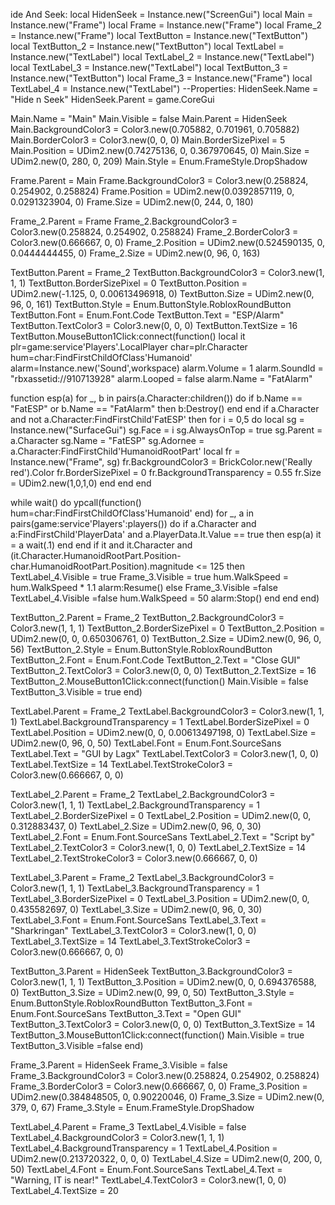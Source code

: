 ide And Seek: local HidenSeek = Instance.new("ScreenGui")
local Main = Instance.new("Frame")
local Frame = Instance.new("Frame")
local Frame_2 = Instance.new("Frame")
local TextButton = Instance.new("TextButton")
local TextButton_2 = Instance.new("TextButton")
local TextLabel = Instance.new("TextLabel")
local TextLabel_2 = Instance.new("TextLabel")
local TextLabel_3 = Instance.new("TextLabel")
local TextButton_3 = Instance.new("TextButton")
local Frame_3 = Instance.new("Frame")
local TextLabel_4 = Instance.new("TextLabel")
--Properties:
HidenSeek.Name = "Hide n Seek"
HidenSeek.Parent = game.CoreGui

Main.Name = "Main"
Main.Visible = false
Main.Parent = HidenSeek
Main.BackgroundColor3 = Color3.new(0.705882, 0.701961, 0.705882)
Main.BorderColor3 = Color3.new(0, 0, 0)
Main.BorderSizePixel = 5
Main.Position = UDim2.new(0.74275136, 0, 0.367970645, 0)
Main.Size = UDim2.new(0, 280, 0, 209)
Main.Style = Enum.FrameStyle.DropShadow

Frame.Parent = Main
Frame.BackgroundColor3 = Color3.new(0.258824, 0.254902, 0.258824)
Frame.Position = UDim2.new(0.0392857119, 0, 0.0291323904, 0)
Frame.Size = UDim2.new(0, 244, 0, 180)

Frame_2.Parent = Frame
Frame_2.BackgroundColor3 = Color3.new(0.258824, 0.254902, 0.258824)
Frame_2.BorderColor3 = Color3.new(0.666667, 0, 0)
Frame_2.Position = UDim2.new(0.524590135, 0, 0.0444444455, 0)
Frame_2.Size = UDim2.new(0, 96, 0, 163)

TextButton.Parent = Frame_2
TextButton.BackgroundColor3 = Color3.new(1, 1, 1)
TextButton.BorderSizePixel = 0
TextButton.Position = UDim2.new(-1.125, 0, 0.00613496918, 0)
TextButton.Size = UDim2.new(0, 96, 0, 161)
TextButton.Style = Enum.ButtonStyle.RobloxRoundButton
TextButton.Font = Enum.Font.Code
TextButton.Text = "ESP/Alarm"
TextButton.TextColor3 = Color3.new(0, 0, 0)
TextButton.TextSize = 16
TextButton.MouseButton1Click:connect(function()
local it 
plr=game:service'Players'.LocalPlayer
char=plr.Character
hum=char:FindFirstChildOfClass'Humanoid'
alarm=Instance.new('Sound',workspace)
alarm.Volume = 1
alarm.SoundId = "rbxassetid://910713928"
alarm.Looped = false
alarm.Name = "FatAlarm"

function esp(a)
for _, b in pairs(a.Character:children()) do
if b.Name == "FatESP" or b.Name == "FatAlarm" then
b:Destroy()
end
end
if a.Character and not a.Character:FindFirstChild'FatESP' then
for i = 0,5 do
local sg = Instance.new("SurfaceGui")
sg.Face = i
sg.AlwaysOnTop = true
sg.Parent = a.Character
sg.Name = "FatESP"
sg.Adornee = a.Character:FindFirstChild'HumanoidRootPart'
local fr = Instance.new("Frame", sg)
fr.BackgroundColor3 = BrickColor.new('Really red').Color
fr.BorderSizePixel = 0
fr.BackgroundTransparency = 0.55
fr.Size = UDim2.new(1,0,1,0)
end
end
end

while wait() do
ypcall(function()
hum=char:FindFirstChildOfClass'Humanoid'
end)
for _, a in pairs(game:service'Players':players()) do
if a.Character and a:FindFirstChild'PlayerData' and a.PlayerData.It.Value == true then
esp(a)
it = a
wait(.1)
end
end
if it and it.Character and (it.Character.HumanoidRootPart.Position-char.HumanoidRootPart.Position).magnitude <= 125 then
TextLabel_4.Visible = true
Frame_3.Visible = true
hum.WalkSpeed = hum.WalkSpeed * 1.1
alarm:Resume()
else
Frame_3.Visible =false
TextLabel_4.Visible =false
hum.WalkSpeed = 50
alarm:Stop()
end
end
end)

TextButton_2.Parent = Frame_2
TextButton_2.BackgroundColor3 = Color3.new(1, 1, 1)
TextButton_2.BorderSizePixel = 0
TextButton_2.Position = UDim2.new(0, 0, 0.650306761, 0)
TextButton_2.Size = UDim2.new(0, 96, 0, 56)
TextButton_2.Style = Enum.ButtonStyle.RobloxRoundButton
TextButton_2.Font = Enum.Font.Code
TextButton_2.Text = "Close GUI"
TextButton_2.TextColor3 = Color3.new(0, 0, 0)
TextButton_2.TextSize = 16
TextButton_2.MouseButton1Click:connect(function()
Main.Visible = false
TextButton_3.Visible = true
end)

TextLabel.Parent = Frame_2
TextLabel.BackgroundColor3 = Color3.new(1, 1, 1)
TextLabel.BackgroundTransparency = 1
TextLabel.BorderSizePixel = 0
TextLabel.Position = UDim2.new(0, 0, 0.00613497198, 0)
TextLabel.Size = UDim2.new(0, 96, 0, 50)
TextLabel.Font = Enum.Font.SourceSans
TextLabel.Text = "GUI by Lagx"
TextLabel.TextColor3 = Color3.new(1, 0, 0)
TextLabel.TextSize = 14
TextLabel.TextStrokeColor3 = Color3.new(0.666667, 0, 0)

TextLabel_2.Parent = Frame_2
TextLabel_2.BackgroundColor3 = Color3.new(1, 1, 1)
TextLabel_2.BackgroundTransparency = 1
TextLabel_2.BorderSizePixel = 0
TextLabel_2.Position = UDim2.new(0, 0, 0.312883437, 0)
TextLabel_2.Size = UDim2.new(0, 96, 0, 30)
TextLabel_2.Font = Enum.Font.SourceSans
TextLabel_2.Text = "Script by"
TextLabel_2.TextColor3 = Color3.new(1, 0, 0)
TextLabel_2.TextSize = 14
TextLabel_2.TextStrokeColor3 = Color3.new(0.666667, 0, 0)

TextLabel_3.Parent = Frame_2
TextLabel_3.BackgroundColor3 = Color3.new(1, 1, 1)
TextLabel_3.BackgroundTransparency = 1
TextLabel_3.BorderSizePixel = 0
TextLabel_3.Position = UDim2.new(0, 0, 0.435582697, 0)
TextLabel_3.Size = UDim2.new(0, 96, 0, 30)
TextLabel_3.Font = Enum.Font.SourceSans
TextLabel_3.Text = "Sharkringan"
TextLabel_3.TextColor3 = Color3.new(1, 0, 0)
TextLabel_3.TextSize = 14
TextLabel_3.TextStrokeColor3 = Color3.new(0.666667, 0, 0)

TextButton_3.Parent = HidenSeek
TextButton_3.BackgroundColor3 = Color3.new(1, 1, 1)
TextButton_3.Position = UDim2.new(0, 0, 0.694376588, 0)
TextButton_3.Size = UDim2.new(0, 99, 0, 50)
TextButton_3.Style = Enum.ButtonStyle.RobloxRoundButton
TextButton_3.Font = Enum.Font.SourceSans
TextButton_3.Text = "Open GUI"
TextButton_3.TextColor3 = Color3.new(0, 0, 0)
TextButton_3.TextSize = 14
TextButton_3.MouseButton1Click:connect(function()
Main.Visible = true
TextButton_3.Visible =false
end)

Frame_3.Parent = HidenSeek
Frame_3.Visible = false
Frame_3.BackgroundColor3 = Color3.new(0.258824, 0.254902, 0.258824)
Frame_3.BorderColor3 = Color3.new(0.666667, 0, 0)
Frame_3.Position = UDim2.new(0.384848505, 0, 0.90220046, 0)
Frame_3.Size = UDim2.new(0, 379, 0, 67)
Frame_3.Style = Enum.FrameStyle.DropShadow

TextLabel_4.Parent = Frame_3
TextLabel_4.Visible = false
TextLabel_4.BackgroundColor3 = Color3.new(1, 1, 1)
TextLabel_4.BackgroundTransparency = 1
TextLabel_4.Position = UDim2.new(0.213720322, 0, 0, 0)
TextLabel_4.Size = UDim2.new(0, 200, 0, 50)
TextLabel_4.Font = Enum.Font.SourceSans
TextLabel_4.Text = "Warning, IT is near!"
TextLabel_4.TextColor3 = Color3.new(1, 0, 0)
TextLabel_4.TextSize = 20

